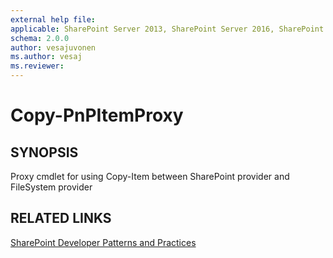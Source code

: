 ```yaml
---
external help file:
applicable: SharePoint Server 2013, SharePoint Server 2016, SharePoint Online
schema: 2.0.0
author: vesajuvonen
ms.author: vesaj
ms.reviewer:
---
```

# Copy-PnPItemProxy

## SYNOPSIS
Proxy cmdlet for using Copy-Item between SharePoint provider and FileSystem provider

## RELATED LINKS

[SharePoint Developer Patterns and Practices](https://aka.ms/sppnp)
